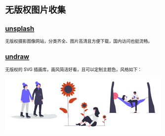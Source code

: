 # 无版权图片收集

## [unsplash](https://unsplash.com/)

无版权摄影图像网站，分类齐全、图片高清且方便下载，国内访问也挺流畅。

## [undraw](https://undraw.co/illustrations)

无版权的 SVG 插画库，画风简洁好看，且可以定制主题色，风格如下：

<div style="display:grid;grid-template-columns: repeat(3, 1fr);gap:0.5rem;background: #fff;padding:1rem;">
  <svg xmlns="http://www.w3.org/2000/svg" id="uuid-9788a773-90ca-457e-9302-22edf9a99ca6" viewBox="0 0 886.82762 709.09258" class="injected-svg ClassicGrid__ImageFile-sc-td9pmq-4 fNAcXv grid_media" xmlns:xlink="http://www.w3.org/1999/xlink"><path d="M885.29852,677.33557c-2.15625,7.28094-54.10492,16.27972-86.42297,23.97559-22.52588,5.36401-45.61108,8.02234-68.76544,7.76428l-574.28021-6.4007c-36.94397-.41174-73.54864-7.10571-108.24732-19.79541L0,665.47784c49.31-13.59003,202.12-23.42029,255.96002-27.46027,45.84998-17.65002,95.44995-35.89502,149.87-34.85498,59.76001,1.13995,112.95001,25.52496,172.66998,27.23499,48.37,1.38,20.88281-.07886,65.10284-11.92389,44.21997-11.84003,25.52563,6.95691,71.84564,8.01184,41.01996,.935,81.70001-16.01495,120.90009-8.69995,38.5,7.17999,56,35.72003,48.94995,59.54999Z" fill="#e4e5e6"></path><path d="M584.0271,680.93731H160.33228c-2.36621,0-4.29102-1.9248-4.29102-4.29102s1.9248-4.29199,4.29102-4.29199h423.69482c2.36621,0,4.29102,1.92578,4.29102,4.29199s-1.9248,4.29102-4.29102,4.29102Z" fill="#cfd1d2"></path><path d="M372.08765,700.81329H175.62914c-2.36621,0-4.29102-1.9248-4.29102-4.29102s1.9248-4.29102,4.29102-4.29102h196.45851c2.36621,0,4.2915,1.9248,4.2915,4.29102s-1.92529,4.29102-4.2915,4.29102Z" fill="#cfd1d2"></path><path d="M495.12183,667.03009H71.42699c-2.36621,0-4.29102-1.9248-4.29102-4.29102s1.9248-4.29199,4.29102-4.29199H495.12183c2.36621,0,4.29102,1.92578,4.29102,4.29199s-1.9248,4.29102-4.29102,4.29102Z" fill="#cfd1d2"></path><path d="M562.71204,654.17212c.07751,6.00696,.15503,12.01385,.23254,18.02081,.01758,1.36432,1.13141,2.48236,2.5,2.5,11.3175,.14606,22.63501,.29211,33.95245,.43823,5.65863,.07306,11.31738,.16736,16.97626,.21912,2.18176,.01996,4.41766-.10065,6.39819-1.10718,2.11493-1.07489,3.42407-3.1601,3.72394-5.47473,.33386-2.5769-.46417-5.08209-1.50482-7.40802-.98218-2.19531-2.45959-4.61945-1.60406-7.07123,.44482-1.27478-.50647-2.73468-1.74609-3.07532-1.37744-.37848-2.62885,.46667-3.07532,1.74609-1.66431,4.76971,1.68274,8.55194,2.78729,12.93622,.31342,1.24396,.53491,2.9259-.64905,3.7774-1.40295,1.00903-3.71411,.68463-5.32874,.66382-10.65173-.13745-21.30353-.27496-31.95526-.41241-5.99164-.07733-11.98322-.15466-17.97485-.23199l2.5,2.5c-.07751-6.00696-.15503-12.01385-.23254-18.02081-.0415-3.21497-5.04163-3.22388-5,0h.00006Z" fill="#2f2e43"></path><path d="M447.44855,621.02374c-2.32266,5.54028-4.64532,11.08057-6.96796,16.62079-.38504,.91846,.23987,2.41431,1.1489,2.8233,10.47366,4.71228,20.9473,9.4245,31.42093,14.13672,5.20425,2.34149,10.38416,4.74963,15.61893,7.02191,2.47061,1.07245,5.2222,1.98761,7.88379,1.00464,2.14114-.79077,3.57483-2.49921,4.40002-4.57977,.8266-2.08411,.91809-4.367,.86438-6.58154-.04898-2.01892-.32407-4.68835,1.17255-6.29425,2.19199-2.35193-1.33603-5.89557-3.53552-3.53552-3.20883,3.44299-2.39017,7.77625-2.64319,12.05469-.08038,1.35907-.36658,3.09406-1.39859,3.93842-1.25604,1.02765-3.457,.01654-4.81134-.58478-9.88794-4.38989-19.73337-8.87836-29.59943-13.3172l-16.84891-7.58057,1.1489,2.8233c2.32266-5.54028,4.64532-11.08057,6.96796-16.62085,.52228-1.24579-.56281-2.75018-1.74609-3.07532-1.44193-.39618-2.55103,.49554-3.07529,1.74609h0l-.00003-.00006Z" fill="#2f2e43"></path><g><polygon points="552.94055 601.46167 554.28766 630.71338 552.9386 638.80768 557.66034 648.25104 594.75928 652.29822 596.78284 634.7605 577.22162 624.64264 576.65295 608.11419 552.94055 601.46167" fill="#ffaeb0"></polygon><path d="M583.19122,621.30676l1.99524-44.62244-43.23035-2.99286s10.98248,80.63031,10.98248,84.00293,64.08002,3.37262,73.72253,2.02356,6.54608-10.11792,6.54608-10.11792l-39.98773-18.92865-10.02832-9.36469,.00006,.00006Z" fill="#2f2e43"></path></g><g><polygon points="458.59421 570.71905 450.50909 598.8634 446.64059 606.10028 448.09186 616.5581 481.94452 632.26507 489.47421 616.2973 474.17969 600.45141 483.7738 575.57318 458.59421 570.71905" fill="#ffaeb0"></polygon><path d="M482.74521,606.04889l6.729-39.99158-41.61365-10.38599s-6.18488,65.1272-7.26422,68.32245c-1.07932,3.19525,59.63062,23.70258,69.19778,25.51038,9.5672,1.8078,9.43982-7.49084,9.43982-7.49084l-29.7597-25.71594-6.729-10.24841-.00003-.00006Z" fill="#2f2e43"></path></g><polygon points="584.65088 275.14331 492.48071 284.25317 446.99542 593.09979 476.44553 597.63446 541.52814 381.47339 551.26727 621.30676 578.15289 621.30676 605.32617 327.71765 584.65088 275.14331" fill="#2f2e43"></polygon><polygon points="550.72345 113.74578 552.1936 137.62054 507.61234 139.88206 521.41772 108.42675 550.72345 113.74578" fill="#ffaeb0"></polygon><path d="M554.48181,113.01132s-27.54327,5.87489-47.93912-6.53997c0,0-2.60712,20.285,6.70401,29.15276,9.31116,8.86777,17.2655,57.19705,17.2655,57.19705l29.73358-1.77354,2.66034-62.07433s12.85828-15.51858-8.42438-15.96197c0,0,.00006,0,.00006,0Z" fill="#6c63ff"></path><path d="M480.43604,255.78227s-24.60803,105.08296-21.94772,135.67674c.63364,7.28699,.62589,14.30984,.24625,20.78101-1.11093,18.93796,14.75378,34.49155,33.66901,33.04449,49.23816-3.76682,126.58142-11.26648,127.03461-21.23648,.6651-14.63181-24.27551-154.96411-42.23273-167.60068l15.62946-120.37985-26.26776-17.56319s-30.24695,12.24252-30.58813,56.13795c0,0-15.96619-52.41851-29.43631-56.13795s-48.71948,34.41193-48.71948,34.41193l22.61279,102.86603h.00003Z" fill="#3f3d58"></path><path id="uuid-cce7c04d-215f-45bf-b339-27755470716f-161" d="M435.91891,368.62442c-1.41492,10.72971-8.29089,18.60953-15.35703,17.6001-7.06613-1.0094-11.64542-10.52478-10.22852-21.25809,.50513-4.2962,2.06735-8.39227,4.55591-11.9455l6.58923-45.37738,21.97568,3.8735-8.82895,44.32281c1.4769,4.12051,1.9205,8.50436,1.29367,12.78455,0,0,0,.00003,0,0Z" fill="#ffaeb0"></path><path d="M439.19308,353.78866l-24.90561-5.63507,.02069-.41885,4.86014-99.90063,.02762-.07335,33.87482-90.14989c2.36456-6.2955,8.47156-10.44363,15.19556-10.32253h0c4.92468,.09047,9.45383,2.39381,12.42145,6.32381,2.96951,3.93044,3.95007,8.91621,2.68939,13.67827l-30.87451,89.24138-13.30951,97.25687h-.00003Z" fill="#3f3d58"></path><path id="uuid-ad312868-1177-40a8-a722-e44767ca9c93-162" d="M593.96423,352.89889c.35663,10.81671,6.42725,19.33246,13.55835,19.02036,7.13104-.31207,12.62079-9.33289,12.26257-20.15338-.08167-4.32504-1.23492-8.55447-3.36334-12.33447l-2.1106-45.80469-22.24951,1.70126,4.44287,44.9747c-1.8736,3.95596-2.74469,8.27521-2.54034,12.59625,0,0,0,.00003,0,0v-.00003Z" fill="#ffaeb0"></path><path d="M592.15997,337.81289l-.05664-.50293-11.21875-100.47705-14.41895-88.94971c-.78809-4.8623,.6748-9.72754,4.01562-13.34863,3.34082-3.62012,8.07129-5.46484,12.98145-5.07666h0c6.7041,.53906,12.375,5.26562,14.1123,11.76221l28.11719,192.40137-33.53223,4.19141Z" fill="#3f3d58"></path><circle cx="531.37907" cy="83.91939" r="36.16912" fill="#ffaeb0"></circle><path d="M548.58685,37.05959c7.96674,2.80007,12.52545,4.40233,16.70135,8.42524,7.05341,6.79534,8.21759,15.87636,9.29919,24.31405,.84619,6.60085,1.94031,15.13533-1.92511,24.88615-1.31915,3.32758-7.71777,18.15326-19.96539,20.02686-2.40527,.3679-8.05237,.46465-6.42468-.73705,15.06396-11.12137,21.49292-17.83537,20.96582-34.97528-.32739-10.65001-16.60095-22.14849-26.26385-24.21553-4.07056-.87063-9.48981-.07526-13.37579,3.11494-8.12134,6.66724-7.7749,34.23762-16.33853,40.00096-3.52176,2.3702-1.17508-14.31417-3.65671-11.60851-4.89639,5.33862-1.75558,13.51426-.8757,16.6278,4.17361,14.76858,12.04233,16.21409,16.11874,28.8257,4.40118,13.61598-1.138,26.4353-2.4516,29.4752-2.28485,5.28816-6.20648,14.36372-15.16577,18.71771-11.37222,5.5265-20.33612-1.67009-25.6232,4.49957-2.9556,3.44905-1.35687,7.10184-6.69492,17.82973-1.74258,3.50192-2.61386,5.25314-3.38519,5.19098-3.65018-.29391-9.56006-29.51241-.00177-56.72345,4.01144-11.41949,7.94138-22.6077,18.47552-31.35645,5.5694-4.62529,10.24045-6.28973,11.57001-11.69111,1.89938-7.71658-5.98779-11.01016-7.56885-23.18566-1.08112-8.32685-1.83966-20.23586,1.10037-27.86893,2.77618-7.20825,5.18625-13.46551,11.49454-19.13888,1.51505-1.36269,13.74548-10.62535,26.71332-10.88664,5.97021-.12011,10.35645,8.01986,17.27832,10.45261,0,0-.00012,0-.00012,0Z" fill="#2f2e43"></path><path d="M495.84027,96.03121c-.29666-10.71235,3.51566-26.67173,13.00839-31.64471,3.24002-1.69736,6.82138-3.64049,10.67831-6.6407,5.01532-3.90131,10.67993-7.3727,17.1084-9.00853s13.73444-1.2167,19.00427,2.12896,21.93774,16.84978,19.04681,22.09163c.49231-1.2363,.0769-3.25284,.71808-5.45003,4.97699-17.05504-6.8606-30.89539-25.13495-35.40848-3.65509-.90266-5.71942-4.3776-7.53827-5.49367-4.62915-2.84052-13.16394-6.20892-22.23871-7.16324,3.38049-7.32605-2.20813-16.06181-10.67606-18.55854s-18.46136,.52235-24.86002,6.21c-6.39865,5.68765-9.56302,13.59401-10.43442,21.37912-.43884,3.92051-.25049,8.13988,2.36957,11.27803s8.39886,4.48803,11.86737,1.84727c2.60175,15.55914-8.43445,49.44185,7.08109,54.4329,0,0,.00012,0,.00012,0Z" fill="#6c63ff"></path><circle cx="550.4563" cy="235.80368" r="6.12585" fill="#6c63ff"></circle><circle cx="553.21735" cy="260.67282" r="6.12587" fill="#6c63ff"></circle><polygon points="268.33698 131.72719 261.8768 153.49484 302.62683 165.11047 296.57809 133.06823 268.33698 131.72719" fill="#ffaeb0"></polygon><path d="M316.36234,674.77337l.23254,18.02081c.01761,1.36432,1.13141,2.48236,2.5,2.5,11.31747,.14606,22.63498,.29211,33.95248,.43823,5.6586,.07306,11.31741,.16736,16.97623,.21912,2.18173,.01996,4.41769-.10065,6.39819-1.10718,2.11493-1.07489,3.42404-3.1601,3.72394-5.47473,.33386-2.5769-.46417-5.08209-1.50482-7.40802-.98218-2.19531-2.45959-4.61945-1.60406-7.07123,.44482-1.27478-.5065-2.73468-1.74609-3.07532-1.37744-.37848-2.62885,.46667-3.07529,1.74609-1.66431,4.76971,1.68274,8.55194,2.78732,12.93622,.31339,1.24396,.53491,2.9259-.64905,3.7774-1.40295,1.00903-3.71408,.68463-5.3287,.66382-10.65176-.13745-21.30353-.27496-31.95526-.41241-5.99161-.07733-11.98322-.15466-17.97485-.23199l2.5,2.5-.23254-18.02081c-.0415-3.21497-5.0416-3.22388-5,0h-.00003Z" fill="#2f2e43"></path><path d="M201.09882,641.625c-2.32265,5.54028-4.64531,11.08057-6.96796,16.62085-.38506,.91846,.23987,2.41431,1.1489,2.8233,10.47365,4.71228,20.9473,9.4245,31.42094,14.13672,5.20425,2.34149,10.38414,4.74963,15.61894,7.02191,2.47063,1.07245,5.22218,1.98761,7.88377,1.00464,2.14114-.79077,3.57483-2.49921,4.40002-4.57977,.82661-2.08411,.91811-4.367,.8644-6.58154-.04897-2.01892-.32408-4.68835,1.17255-6.29425,2.19199-2.35193-1.33601-5.89557-3.53552-3.53552-3.20885,3.44299-2.39018,7.77625-2.6432,12.05469-.08037,1.35907-.36658,3.09406-1.39861,3.93842-1.25604,1.02765-3.45699,.01654-4.81136-.58478-9.88792-4.38989-19.73337-8.87836-29.59943-13.3172l-16.84891-7.58057,1.1489,2.8233c2.32265-5.54028,4.64531-11.08057,6.96796-16.62085,.52228-1.24579-.56282-2.75018-1.74609-3.07532-1.44191-.39618-2.55104,.49554-3.0753,1.74609h0v-.00012Z" fill="#2f2e43"></path><polygon points="338.30112 295.74463 246.13097 304.85446 200.64568 613.70105 230.09579 618.23578 295.17838 402.07467 304.91754 641.90808 331.80319 641.90808 358.97641 348.31894 338.30112 295.74463" fill="#cfd1d2"></polygon><path d="M308.13208,126.2571s-27.54327,5.87489-47.93912-6.53997c0,0-2.60712,20.285,6.70404,29.15276s17.26553,57.19707,17.26553,57.19707l29.73361-1.77354,2.66034-62.07433s12.85825-15.51858-8.42438-15.96197c0,0-.00003-.00002-.00003-.00002Z" fill="#e4e5e6"></path><path d="M212.64952,351.43564c.0739,.84982,.13907,1.69604,.19595,2.53824,1.99821,29.58771,27.55162,51.96292,57.09343,49.37308,47.07812-4.1272,103.27438-10.82819,103.66046-19.3223,.66507-14.63181-27.11423-227.35588-27.11423-227.35588l-28.26834-16.85471-18.26743,16.45659s-26.28629-13.44563-39.75641-17.16507-25.27209,33.61195-25.27209,33.61195c0,0-24.93169,148.12431-22.27136,178.71809h.00002Z" fill="#6c63ff"></path><g><path id="uuid-a05a3423-08cc-4218-bc3c-f9bd802c62ba-163" d="M402.99173,366.41696c2.9783,10.40472,10.93887,17.18704,17.77957,15.1489,6.84067-2.03812,9.97006-12.12372,6.98926-22.53174-1.13177-4.17511-3.27969-7.99677-6.26398-11.14514l-13.19434-43.91394-21.16653,7.06482,15.25449,42.54129c-.85452,4.29297-.64825,8.69437,.60153,12.83575,0,0,0,.00003,0,0v.00006Z" fill="#ffaeb0"></path><path d="M397.57031,352.2236l-.17734-.47403-35.33395-94.72595-35.6326-82.76639c-1.94769-4.52432-1.71283-9.5993,.64633-13.92458,2.35938-4.32431,6.49869-7.26482,11.35568-8.08325h0c6.63373-1.10867,13.28442,2.09567,16.55051,7.97415l74.09543,179.77412-31.50403,12.22592h-.00003Z" fill="#6c63ff"></path></g><g><path id="uuid-ba3ead3d-9edb-4a15-8f87-72cb079bc624-164" d="M232.37363,378.40445c-.35661,10.81671-6.42728,19.33246-13.55832,19.02036-7.13103-.31207-12.6208-9.33289-12.26254-20.15338,.08168-4.32504,1.23495-8.55447,3.36334-12.33447l2.11057-45.80469,22.2495,1.70126-4.44286,44.9747c1.8736,3.95596,2.74466,8.27521,2.54033,12.59625,0,0,0,.00003,0,0l-.00002-.00003Z" fill="#ffaeb0"></path><path d="M200.64568,359.12704l28.11719-192.40137c1.7373-6.49658,7.4082-11.22314,14.1123-11.76221h0c4.91016-.38818,9.64062,1.45654,12.98145,5.07666,3.34081,3.62109,4.8037,8.48633,4.01561,13.34863l-14.41895,88.94971-11.21875,100.47705-.05664,.50293-33.53223-4.19141h.00002Z" fill="#6c63ff"></path></g><g><circle cx="293.64105" cy="101.76042" r="31.47656" fill="#ffb6b6"></circle><path d="M291.12894,59.44242c.9108,.53168,2.1308-.27274,2.42285-1.28613s-.04816-2.08933-.3855-3.08855l-1.69833-5.0302c-1.2045-3.56753-14.4325-.62379-17.04111-3.33914-3.93729-4.09838,1.75504-11.77693-3.87778-11.0216-7.23364,.97-14.37076,4.88694-17.73419,11.36411s-1.93149,15.51515,4.146,19.55625c-8.66177,9.92783-11.68114,20.99205-11.20438,34.1587,.47675,13.16665,14.82516,25.28427,24.18225,34.55965,2.0896-1.26669,3.98929-7.20296,2.84021-9.35946-1.14908-2.15651,.49731-4.6549-.92581-6.64128s-2.61374,1.17653-1.17499-.79857c.90787-1.24632-2.6355-4.11358-1.28601-4.85951,6.52722-3.60802,8.69815-11.74393,12.79767-17.97422,4.94479-7.51489,13.40778-12.60404,22.36386-13.44834,4.93359-.46509,10.14456,.37728,14.18845,3.24149s6.66187,7.98252,5.72412,12.84846c2.42859-2.4659,3.63748-6.07968,3.18152-9.51053s-2.5668-6.60343-5.55515-8.34941c1.81705-6.00887,.26044-12.92081-3.957-17.57068-4.21744-4.64986-21.32571-3.85791-27.48285-2.63414" fill="#2f2e41"></path><path d="M290.17276,82.41654c-8.15494,.88033-14.04306,7.94434-19.01511,14.46794-2.86575,3.76006-5.86761,7.91241-5.79565,12.6395,.07275,4.77922,3.26813,8.87844,4.79526,13.40769,2.49615,7.40319,.06335,16.21128-5.87857,21.2839,5.87131,1.11415,12.21832-3.28815,13.2319-9.17764,1.17993-6.85609-4.01733-13.47326-3.40179-20.40287,.54227-6.10506,5.35333-10.80362,9.44342-15.36836,4.09012-4.56474,7.93143-10.62203,6.04977-16.45514" fill="#2f2e41"></path></g><circle cx="302.62683" cy="160.99632" r="11.04391" fill="#e4e5e6"></circle><g><polygon points="306.59085 622.06299 307.93793 651.31469 306.58887 659.40899 311.31058 668.85235 348.40952 672.89953 350.43311 655.36181 330.87186 645.24396 330.30325 628.71551 306.59085 622.06299" fill="#ffaeb0"></polygon><path d="M336.84146,641.90808l1.99524-44.62244-43.23032-2.99286s10.98251,80.63031,10.98251,84.00293,64.08002,3.37262,73.72256,2.02356,6.54608-10.11792,6.54608-10.11792l-39.9877-18.92865-10.02835-9.36469-.00003,.00006Z" fill="#2f2e43"></path></g><g><polygon points="212.24446 591.32031 204.15935 619.46472 200.29086 626.7016 201.74211 637.15942 235.59477 652.86639 243.12447 636.89862 227.82996 621.05273 237.42407 596.17444 212.24446 591.32031" fill="#ffaeb0"></polygon><path d="M236.39546,626.65021l6.729-39.99158-41.61366-10.38599s-6.18488,65.1272-7.26421,68.32245,59.63062,23.70258,69.19777,25.51038c9.56717,1.8078,9.43982-7.49084,9.43982-7.49084l-29.75972-25.71594-6.729-10.24841v-.00006Z" fill="#2f2e43"></path></g><path d="M252.64989,118.29949c-.29668-10.71235,3.51567-26.67173,13.00838-31.64471,3.24002-1.69736,6.82135-3.64049,10.67828-6.6407,5.01535-3.90131,10.6799-7.3727,17.1084-9.00853s13.73441-1.2167,19.00424,2.12896,15.5593,12.21746,12.66837,17.45932c.49231-1.2363,1.98383,4.52498,2.625,2.32779,4.97696-17.05504-2.38901-34.04089-20.66336-38.55398-3.65506-.90266-5.71942-4.3776-7.53824-5.49367-4.62915-2.84052-13.16394-6.20892-22.23868-7.16324,3.38049-7.32605-2.2081-16.06181-10.67606-18.55854s-18.46136,.52235-24.86,6.21-9.563,13.59401-10.43442,21.37912c-.43883,3.92051-.2505,8.13988,2.36958,11.27803,2.62009,3.13815,8.39886,4.48803,11.86737,1.84727,2.60175,15.55914-8.43445,49.44184,7.08109,54.4329h0l.00005-.00002Z" fill="#6c63ff"></path></svg>
  <svg xmlns="http://www.w3.org/2000/svg" id="uuid-2efe023f-ce42-4757-9c0a-0da8b87569e7" viewBox="0 0 598.25299 581.49793" class="injected-svg ClassicGrid__ImageFile-sc-td9pmq-4 fNAcXv grid_media" xmlns:xlink="http://www.w3.org/1999/xlink"><path id="uuid-207e1ec5-f316-41d7-bdda-8b0dd0a2bd60-249" d="M317.37575,441.36116c-8.89671,1.36364-15.40463,7.05944-14.53588,12.72122,.86876,5.66178,8.78434,9.14461,17.68405,7.7793,3.56255-.49662,6.95436-1.83918,9.89166-3.91538l37.62277-6.25382-2.511-14.87153-37.53792,5.31177c-3.42552-1.10114-7.06497-1.36572-10.61369-.77157Z" fill="#ffb6b6"></path><polygon points="479.50058 395.00508 464.91227 425.96119 391.57489 450.64909 330.71947 453.89578 329.19546 439.2792 395.14843 425.48908 462.82463 393.50814 479.50058 395.00508" fill="#e6e6e6"></polygon><g><rect x="313.0222" y="330.24459" width="2.0005" height="173.77644" transform="translate(-9.1013 7.00975) rotate(-1.26066)" fill="#3f3d56"></rect><path d="M313.1538,407.16797c-.18115-.61621-4.32715-15.26855,4.65088-29.6709l1.69727,1.05859c-8.48975,13.61816-4.47021,27.90723-4.42871,28.05078l-1.91943,.56152Z" fill="#3f3d56"></path><path d="M318.50651,378.60915s-2.72937-18.65506,22.41425-23.77492c5.23825-1.06664,10.16278-1.79561,14.67694-2.28132,5.32851-.57333,7.40701,6.72083,2.59337,9.0768-6.97123,3.41197-13.52893,7.71085-16.94694,12.80161-9.42681,14.04022-22.73764,4.17784-22.73764,4.17784Z" fill="#ce4421"></path><path d="M315.74023,461.11523l-1.91943-.56152c.0415-.14355,4.06104-14.43262-4.42871-28.05078l1.69727-1.05859c8.97803,14.40234,4.83203,29.05469,4.65088,29.6709Z" fill="#3f3d56"></path><path d="M310.3877,432.55605s2.72937-18.65506-22.41425-23.77492c-5.23825-1.06664-10.16278-1.79561-14.67694-2.28132-5.32851-.57333-7.40701,6.72083-2.59337,9.0768,6.97123,3.41197,13.52893,7.71085,16.94694,12.80161,9.42681,14.04022,22.73764,4.17784,22.73764,4.17784Z" fill="#ce4421"></path><path d="M345.38308,306.12152c5.06107-1.33443,9.79382-3.65962,9.63686-5.95984-.18646-2.73252-7.21292-4.56342-13.27465-4.84202,4.57215-3.57699,8.77317-8.52168,7.48846-10.75799-1.1811-2.05594-6.67554-1.25956-11.74486,.5512,2.99995-4.28898,5.10906-9.12193,3.50282-10.77588-2.00087-2.06027-9.10218,1.49577-13.9485,5.42651,.94344-6.1237,.46649-13.8534-2.2801-14.55274-2.29776-.58506-5.55432,3.91139-7.78706,8.80952-.98679-5.1402-2.98444-10.02026-5.29-10.02026-3.28439,0-5.9469,9.9025-5.9469,16.35398,0,.36468,.00967,.70797,.02632,1.03597-.32965-.38218-.70745-.78145-1.1383-1.19988-4.62815-4.49466-13.58691-9.48355-15.8751-7.12744-1.60625,1.65395,.50287,6.4869,3.50282,10.77588-5.06932-1.81075-10.56375-2.60714-11.74486-.5512-1.58701,2.76251,5.19664,9.65864,10.71068,13.00291-.33147-.03993-.67971-.07355-1.05033-.09883-6.4365-.43917-16.49728,1.54306-16.72087,4.81983-.15696,2.30022,4.57578,4.62541,9.63686,5.95984-5.03878,1.89411-9.74642,4.83707-9.31913,7.16931,.51858,2.8306,8.42853,3.82148,14.64789,3.24148-4.64633,4.4579-9.68446,12.44383-7.5819,14.78429,1.54078,1.71511,6.50608-.06012,10.98934-2.76114-2.15166,4.93429-3.32024,10.36176-1.34945,11.68009,2.60449,1.74223,9.74743-4.32147,13.51348-9.53904-.38374,6.38314,1.14359,15.15229,4.17408,15.49836,2.29068,.2616,4.82911-4.36033,6.39273-9.35537,1.66258,5.11982,4.38795,9.95671,6.73724,9.63613,3.05486-.41687,4.38668-9.40546,3.81684-15.79319,3.88469,5.00287,10.42248,10.35339,12.88884,8.70356,1.9708-1.31833,.80222-6.7458-1.34945-11.68009,4.48325,2.70102,9.44855,4.47625,10.98934,2.76114,2.10256-2.34046-2.93557-10.3264-7.5819-14.78429,6.21936,.58,14.12931-.41088,14.64789-3.24148,.42729-2.33224-4.28035-5.2752-9.31913-7.16931Zm-27.25118,18.05535c-1.30094,.17752-2.49049,.43103-3.39512,1.07838-.96104-.95404-2.3647-1.2446-3.92539-1.42282-1.74749-.19956-3.33551-.21882-4.54651,.78962-.44311-1.23164-1.53269-2.1066-2.80192-2.95564-1.09135-.73004-2.14972-1.3293-3.2561-1.44485-.08644-1.35139-.94416-2.4999-1.99392-3.66846-.66934-.7451-1.33902-1.41125-2.08213-1.85683,1.07214-1.3054,.94852-2.9553,.61679-4.76601-.2366-1.2915-.54407-2.46827-1.23197-3.34246,.90927-1.00353,1.13558-2.41899,1.24252-3.98616,.11675-1.7112,.06824-3.26269-.91948-4.41797,2.55254,.32468,3.78435-1.26552,4.92929-3.25854,.65405-1.13848,1.17989-2.23522,1.21986-3.3469,1.34239-.17824,2.42983-1.11217,3.52418-2.23903,.93486-.96262,1.73007-1.91578,2.02877-3.01283,1.0712,.90022,2.53281,1.03646,4.14527,1.03646,1.57083,0,2.99839-.12942,4.06148-.96827,.82534,.7458,1.97845,1.13265,3.25084,1.45663,1.21463,.30928,2.36117,.51612,3.4036,.30795,.38052,.86931,1.05707,1.65872,1.82981,2.4544,1.09435,1.12687,2.18179,2.06079,3.52418,2.23903,.03998,1.11167,.56582,2.20841,1.21986,3.3469,.76989,1.34014,1.57848,2.49889,2.80151,3.01589-.1428,.77844-.12753,1.63528-.06603,2.53672,.10695,1.56718,.33326,2.98266,1.24252,3.98616-.68791,.87419-.99537,2.05096-1.23197,3.34246-.33173,1.8107-.45535,3.46061,.61679,4.76601-.7431,.44557-1.41278,1.11173-2.08213,1.85683-1.04976,1.16856-1.90749,2.31707-1.99392,3.66846-1.10638,.11555-2.16475,.71482-3.2561,1.44485-1.49056,.99708-2.73218,2.03061-2.97065,3.63515-1.11854-.54256-2.45752-.47248-3.90393-.27513Z" fill="#ce4421"></path><circle cx="314.6595" cy="306.0531" r="21.23894" fill="#3f3d56"></circle></g><path d="M58.50921,563.59732c0,.66003,.53003,1.19,1.19006,1.19H581.98925c.65997,0,1.19-.52997,1.19-1.19,0-.65997-.53003-1.19-1.19-1.19H59.69927c-.66003,0-1.19006,.53003-1.19006,1.19Z" fill="#3f3d56"></path><polygon points="344.23894 512.546 331.14162 545.67451 314.19215 534.11806 324.20774 499.44869 344.23894 512.546" fill="#ffb6b6"></polygon><polygon points="289.53838 500.21912 254.86901 533.34763 268.73676 547.9858 304.17655 520.25031 289.53838 500.21912" fill="#ffb6b6"></polygon><polygon points="485.99813 392.35886 485.61291 389.66236 476.75296 372.32767 447.47661 380.03198 452.86962 403.91532 485.99813 392.35886" fill="#ffb6b6"></polygon><path d="M473.67124,507.92342l.90036,11.57162s3.72223,48.52195-26.32456,52.3741c-30.04679,3.85215-43.1441,7.7043-60.864-22.34248l-27.73549-49.30754-16.20027,19.27593-21.55082-16.96463s15.40861-60.09357,27.73549-62.40486c1.54086-.28891,3.08172-.43337,4.59851-.46497,10.20508-.21261,19.82492,4.77897,25.93085,12.95861l34.95723,46.82949,12.7121-5.77823,45.84061,14.25296Z" fill="#2f2e41"></path><path d="M307.25828,544.13365l6.93387-13.09732,20.03119,13.86775s4.62258,16.94947-2.31129,19.26076c-6.93387,2.31129-26.19463-.77043-26.19463-.77043,0,0-35.4398,7.7043-36.21023,.77043s16.17904-8.47473,16.17904-8.47473l21.57205-11.55646Z" fill="#2f2e41"></path><path d="M382.76045,534.88849l-53.54491-33.73818-27.35028,24.49301-18.49033-21.57205s33.89894-50.07798,43.91453-52.38927,26.19463-3.85215,26.19463-3.85215l49.30754,45.45539-20.03119,41.60324Z" fill="#2f2e41"></path><path d="M254.09858,530.2659l17.7199,19.26076-2.33678,1.99887s-4.59709,20.02209-15.38312,13.24898c-10.78603-6.77311-11.55646-8.31398-11.55646-8.31398,0,0-30.81722,6.93387-33.89894-5.39301-3.08172-12.32689,5.39301-10.0156,5.39301-10.0156l7.6952,4.62258,32.36718-15.40861Z" fill="#2f2e41"></path><circle cx="456.72177" cy="363.85294" r="24.65377" fill="#ffb6b6"></circle><path d="M450.94354,398.90752l35.4398-10.78603s13.86775,32.35808,11.55646,46.99625c-2.31129,14.63818-23.3682,84.37729-23.3682,84.37729l-46.74096-25.82458s-.77043-15.40861-3.08172-22.34248-9.63038-28.12071,6.54866-45.84061c16.17904-17.7199,19.64597-26.57985,19.64597-26.57985Z" fill="#e6e6e6"></path><g><rect x="107.34447" y="155.95049" width="1.99952" height="409.09901" transform="translate(-7.90461 2.47077) rotate(-1.26058)" fill="#3f3d56"></rect><path d="M107.59862,336.66016c-.10254-.34961-10.01758-35.3584,10.79932-68.75146l1.69727,1.05811c-20.34814,32.6416-10.67773,66.78906-10.57764,67.13086l-1.91895,.5625Z" fill="#3f3d56"></path><path d="M118.90075,269.80903s-6.42539-43.91713,52.76688-55.97014c12.33172-2.51104,23.92488-4.22717,34.55197-5.3706,12.54419-1.34971,17.43734,15.82195,6.10524,21.36829-16.41144,8.03236-31.84935,18.15263-39.89591,30.13712-22.19228,33.05303-53.52818,9.83533-53.52818,9.83533Z" fill="#ce4421"></path><path d="M111.08984,463.66016l-1.91895-.5625c.09961-.34082,9.75146-34.52051-10.57764-67.13086l1.69727-1.05859c20.81689,33.39355,10.90186,68.40234,10.79932,68.75195Z" fill="#3f3d56"></path><path d="M99.78771,396.80903s6.42539-43.91713-52.76688-55.97014c-12.33172-2.51104-23.92488-4.22717-34.55197-5.3706-12.54419-1.34971-17.43734,15.82195-6.10524,21.36829,16.41144,8.03236,31.84935,18.15263,39.89591,30.13712,22.19228,33.05303,53.52818,9.83533,53.52818,9.83533Z" fill="#ce4421"></path><path d="M182.17266,99.16107c11.91461-3.14148,23.05627-8.61536,22.68677-14.03046-.43896-6.4328-16.98041-10.74304-31.25073-11.39893,10.76361-8.42084,20.6535-20.06146,17.62909-25.32611-2.78052-4.84003-15.71533-2.96521-27.64935,1.29761,7.06238-10.09698,12.02759-21.47455,8.24622-25.36823-4.71039-4.85022-21.42804,3.5213-32.8371,12.7749,2.22101-14.4162,1.09821-32.61322-5.36774-34.25958-5.4093-1.37732-13.07581,9.20807-18.33203,20.73907-2.32306-12.10089-7.02588-23.58936-12.45355-23.58936-7.73199,0-14,23.31213-14,38.5,0,.85852,.02277,1.66669,.06195,2.43884-.77606-.89972-1.66547-1.83966-2.67975-2.82471-10.89545-10.58118-31.98584-22.32587-37.37262-16.77917-3.78137,3.89368,1.18384,15.27124,8.24622,25.36823-11.93402-4.26282-24.86884-6.13763-27.64935-1.29761-3.73608,6.50342,12.23376,22.73804,25.21472,30.61102-.78033-.09399-1.60016-.17316-2.47266-.23267-15.15259-1.03387-38.83734,3.63263-39.36371,11.34668-.36951,5.4151,10.77216,10.88898,22.68677,14.03046-11.86212,4.45905-22.9447,11.38727-21.93878,16.87775,1.22083,6.6637,19.84216,8.9964,34.48358,7.63098-10.93823,10.49463-22.79883,29.29486-17.84906,34.80469,3.62726,4.03766,15.31641-.14154,25.87073-6.50018-5.06537,11.61615-7.81641,24.39331-3.17682,27.49689,6.13141,4.1015,22.94708-10.17346,31.81299-22.45648-.90338,15.02698,2.6922,35.67102,9.82648,36.48572,5.39264,.61584,11.36853-10.26495,15.04956-22.02411,3.914,12.05292,10.32996,23.43976,15.8606,22.68506,7.19165-.98138,10.32697-22.14203,8.98547-37.17981,9.1452,11.77759,24.53625,24.3736,30.34247,20.48962,4.63959-3.10358,1.88855-15.88074-3.17682-27.49689,10.55432,6.35864,22.24347,10.53784,25.87073,6.50018,4.94977-5.50983-6.91083-24.31006-17.84906-34.80469,14.64142,1.36542,33.26276-.96729,34.48358-7.63098,1.00592-5.49048-10.07666-12.4187-21.93878-16.87775Zm-64.15381,42.50531c-3.06262,.41791-5.86304,1.01471-7.99268,2.5387-2.26245-2.24597-5.56689-2.92999-9.24103-3.34955-4.11389-.46979-7.85236-.51514-10.70325,1.85889-1.04315-2.89948-3.60822-4.95929-6.59619-6.95807-2.56921-1.71863-5.06079-3.12939-7.66541-3.40143-.20349-3.1814-2.22272-5.88519-4.69403-8.63617-1.57574-1.75409-3.15228-3.32233-4.90167-4.37128,2.52399-3.07312,2.23297-6.95728,1.45203-11.21997-.55701-3.04041-1.28082-5.81073-2.90027-7.86871,2.14056-2.36249,2.67334-5.6947,2.92511-9.38409,.27484-4.02844,.16064-7.68091-2.16461-10.40063,6.00909,.76434,8.909-2.97925,11.60437-7.67114,1.53973-2.68018,2.77765-5.26208,2.87177-7.87915,3.16022-.41962,5.72021-2.61823,8.29651-5.27106,2.20081-2.26617,4.07288-4.51007,4.77606-7.09271,2.52179,2.11926,5.96265,2.44,9.75867,2.44,3.698,0,7.05872-.30469,9.5614-2.27948,1.94299,1.75574,4.65759,2.66644,7.65302,3.42914,2.85944,.72809,5.55859,1.21503,8.01263,.72498,.89581,2.04651,2.48853,3.90491,4.30768,5.77808,2.57629,2.65283,5.13629,4.85144,8.29651,5.27106,.09412,2.61707,1.33203,5.19897,2.87177,7.87915,1.81244,3.15491,3.716,5.88281,6.59521,7.09991-.33618,1.83258-.30023,3.84973-.15546,5.97186,.25177,3.68939,.78455,7.02167,2.92511,9.38409-1.61945,2.05798-2.34326,4.82831-2.90027,7.86871-.78094,4.2627-1.07196,8.14685,1.45203,11.21997-1.74939,1.04895-3.32593,2.61719-4.90167,4.37128-2.47131,2.75098-4.49054,5.45477-4.69403,8.63617-2.60461,.27203-5.09619,1.6828-7.66541,3.40143-3.50903,2.34729-6.43201,4.7804-6.99341,8.55774-2.63324-1.27728-5.7854-1.1123-9.19049-.64771Z" fill="#ce4421"></path><circle cx="109.84423" cy="99" r="50" fill="#3f3d56"></circle></g><g><rect x="570.88768" y="466.26258" width="2.00002" height="97.74925" transform="translate(-11.19664 12.70857) rotate(-1.26084)" fill="#3f3d56"></rect><path d="M570.979,509.65527c-.104-.35449-2.48779-8.7793,2.66504-17.04492l1.69727,1.05859c-4.66504,7.48242-2.46533,15.34668-2.44287,15.4248l-1.91943,.56152Z" fill="#3f3d56"></path><path d="M574.40991,493.46765s-1.53527-10.49347,12.60802-13.3734c2.94652-.59998,5.71656-1.01003,8.25578-1.28324,2.99728-.3225,4.16644,3.78047,1.45877,5.1057-3.92132,1.91924-7.61002,4.33735-9.53265,7.2009-5.30258,7.89763-12.78992,2.35003-12.78992,2.35003Z" fill="#ce4421"></path><path d="M573.27392,540l-1.91943-.56152c.02246-.07812,2.22217-7.94141-2.44287-15.42383l1.69727-1.05859c5.15283,8.26562,2.76904,16.68945,2.66504,17.04395Z" fill="#3f3d56"></path><path d="M569.84308,523.81278s1.53527-10.49347-12.60802-13.3734c-2.94652-.59998-5.71656-1.01003-8.25578-1.28324-2.99728-.3225-4.16644,3.78047-1.45877,5.1057,3.92132,1.91924,7.61002,4.33735,9.53265,7.2009,5.30258,7.89763,12.78992,2.35003,12.78992,2.35003Z" fill="#ce4421"></path><path d="M589.52798,452.69335c2.84685-.75062,5.50902-2.05854,5.42073-3.35241-.10489-1.53704-4.05727-2.56692-7.46699-2.72364,2.57184-2.01206,4.93491-4.79345,4.21226-6.05137-.66437-1.15647-3.75499-.7085-6.60648,.31005,1.68747-2.41255,2.87385-5.13109,1.97033-6.06143-1.12549-1.1589-5.11997,.84137-7.84603,3.05241,.53068-3.44458,.2624-7.79254-1.28256-8.18592-1.29249-.32909-3.12431,2.20016-4.38022,4.95535-.55507-2.89136-1.67875-5.63639-2.97563-5.63639-1.84747,0-3.34513,5.57016-3.34513,9.19912,0,.20513,.00544,.39823,.0148,.58273-.18543-.21498-.39794-.43956-.64029-.67493-2.60334-2.52825-7.64263-5.3345-8.92974-4.00918-.90351,.93035,.28286,3.64888,1.97033,6.06143-2.85149-1.01855-5.94211-1.46651-6.60648-.31005-.89269,1.55391,2.92311,5.43298,6.02476,7.31414-.18645-.02246-.38234-.04137-.59081-.05559-3.62053-.24703-9.27972,.86797-9.40549,2.71115-.08829,1.29387,2.57388,2.60179,5.42073,3.35241-2.83431,1.06544-5.48236,2.72085-5.24201,4.03274,.2917,1.59221,4.74105,2.14958,8.23944,1.82333-2.61356,2.50757-5.44751,6.99966-4.26482,8.31616,.86669,.96475,3.65967-.03382,6.1815-1.55314-1.21031,2.77554-1.86764,5.82849-.75906,6.57005,1.46503,.98,5.48293-2.43083,7.60133-5.36571-.21585,3.59052,.64327,8.52316,2.34792,8.71783,1.28851,.14715,2.71637-2.45269,3.59591-5.2624,.9352,2.8799,2.46822,5.60065,3.7897,5.42032,1.71836-.23449,2.4675-5.29057,2.14697-8.88367,2.18514,2.81411,5.86264,5.82378,7.24997,4.89575,1.10857-.74156,.45125-3.79451-.75906-6.57005,2.52183,1.51932,5.31481,2.51789,6.1815,1.55314,1.18269-1.31651-1.65126-5.8086-4.26482-8.31616,3.49839,.32625,7.94774-.23112,8.23944-1.82333,.24035-1.31188-2.4077-2.9673-5.24201-4.03274Zm-15.32879,10.15614c-.73178,.09985-1.4009,.24245-1.90975,.60659-.54059-.53665-1.33014-.70009-2.20803-.80033-.98297-.11225-1.87623-.12309-2.55741,.44416-.24925-.69279-.86214-1.18496-1.57608-1.66255-.61388-.41065-1.20922-.74773-1.83156-.81273-.04862-.76016-.53109-1.4062-1.12158-2.06351-.37651-.41912-.7532-.79383-1.1712-1.04446,.60308-.73429,.53354-1.66236,.34694-2.68088-.13309-.72647-.30604-1.3884-.69298-1.88014,.51146-.56449,.63876-1.36068,.69892-2.24222,.06567-.96255,.03838-1.83526-.51721-2.48511,1.4358,.18263,2.1287-.71186,2.77273-1.83293,.3679-.6404,.66369-1.25731,.68617-1.88263,.7551-.10026,1.36678-.62559,1.98235-1.25946,.52586-.54148,.97317-1.07763,1.14118-1.69472,.60255,.50637,1.4247,.58301,2.33172,.58301,.88359,0,1.6866-.0728,2.28458-.54465,.46426,.41951,1.11288,.63711,1.8286,.81935,.68323,.17397,1.32816,.29032,1.91452,.17322,.21404,.48899,.5946,.93303,1.02927,1.3806,.61557,.63386,1.22726,1.15919,1.98235,1.25946,.02249,.62532,.31827,1.24223,.68617,1.88263,.43306,.75383,.88789,1.40563,1.57585,1.69644-.08033,.43787-.07174,.91985-.03714,1.42691,.06016,.88154,.18746,1.67774,.69892,2.24222-.38695,.49173-.55989,1.15367-.69298,1.88014-.1866,1.01852-.25613,1.94659,.34694,2.68088-.418,.25063-.79469,.62535-1.1712,1.04446-.59049,.65731-1.07296,1.30335-1.12158,2.06351-.62234,.065-1.21767,.40209-1.83156,.81273-.83844,.56086-1.53685,1.14222-1.67099,2.04477-.62918-.30519-1.38235-.26577-2.19596-.15476Z" fill="#ce4421"></path><circle cx="572.24597" cy="452.65487" r="11.9469" fill="#3f3d56"></circle></g><g><path id="uuid-fcc96ddd-8a9b-4008-9e3e-ba4d42e134c9-250" d="M372.9429,560.6837c-5.76763,6.90981-6.87749,15.48672-2.47944,19.15655,4.39805,3.66983,12.6373,1.04277,18.40606-5.87027,2.34226-2.72987,3.99672-5.98097,4.82492-9.48131l24.06795-29.58576-11.72388-9.48778-24.62774,28.82333c-3.29686,1.44132-6.20051,3.65139-8.46786,6.44523Z" fill="#ffb6b6"></path><polygon points="478.12744 414.451 486.50417 447.63127 445.50568 513.25891 403.65242 555.32266 390.08694 544.06849 432.29671 491.54901 464.29146 423.87933 478.12744 414.451" fill="#e6e6e6"></polygon></g><path d="M433.99408,359.61557c6.32276-.01514,6.68173,.02699,7.7043,0,7.84218-.20681,9.89286-3.2921,13.86775-3.08172,7.09451,.37553-2.26916,35.94511-6.16344,52.38927-3.81924,16.12741,9.08811,30.5789,10.0156,31.58765,13.10117,14.24835,36.11364,16.85373,40.06238,10.78603,3.19618-4.91121-8.13109-12.37871-5.39301-23.11291,2.67657-10.49307,15.03562-9.3757,18.49033-19.26076,3.61798-10.35219-8.54038-15.57338-16.17904-40.83281-4.3869-14.50661-3.61083-17.20961-7.7043-26.19463-10.94177-24.01645-64.57358-13.7909-58.55271,8.47473,1.16467,4.307-1.93482,9.25899,3.85215,9.24516Z" fill="#2f2e41"></path></svg>
  <svg xmlns="http://www.w3.org/2000/svg" id="uuid-6ebd5de1-633d-4b04-8a97-2d7f3d96a5ae" viewBox="0 0 885.67004 595.53695" class="injected-svg ClassicGrid__ImageFile-sc-td9pmq-4 fNAcXv grid_media" xmlns:xlink="http://www.w3.org/1999/xlink"><circle cx="109.2805" cy="271.71071" r="65" fill="#ff6884"></circle><path d="M137.44792,593.68761H12.2805L40.56791,139.68761,59.02794,32.68761l3.51837-18.05263c4.16594-21.37531,35.59571-18.52076,35.84411,3.25531,.57752,50.62808-20.63779,98.27479-19.60247,121.79732,4.66998,106.48999,14.42999,257.48999,33.23999,302,13.96997,33.07001,21.44,139.56,25.41998,152Z" fill="#3f3d56"></path><path d="M869.44792,593.68761h-115.71997l-12.16003-454-23.31506-106.98019c-.26832-21.82772,31.19235-25.3629,35.77505-4.01998l.00004,.00018s22.96997,47.60999,25.76001,111c4.66998,106.48999,45.42999,257.48999,64.23999,302,13.96997,33.07001,21.44,139.56,25.41998,152Z" fill="#3f3d56"></path><path d="M175.52794,296.18761c26.17947,2.10492,86.99994,33.99994,87,34,47.26279,47.31976,117.85486,50.12592,165,52,70.09753,2.7865,123.16309-19.03186,162-35,.00012-.00006,90.79102-20.91016,92-21,1.4469-.10751,2.81732,3.4599,3,4,2.99634,8.85846-29.948,41.67468-68,53-5.18396,1.54291-16.94427,4.61603-29,14-7.4845,5.82581-11.88135,11.59204-13,13-10.21014,12.85089-64.46973,61.80426-126,64-52.62238,1.87787-94.68774-31.01001-142-68-18.7652-14.67114-16.51492-15.75439-40-34-53.26199-41.37933-79.89301-62.06903-92-69-1.67798-.9606-7.55383-4.24442-7-6,.50555-1.60257,6.12259-1.15094,8-1Z" fill="#6c63ff"></path><path d="M167.52696,298.18761c-.18018,0-.3623-.04883-.52637-.15039L36.796,217.21642c-.46924-.29102-.61377-.90771-.32227-1.37695,.29102-.47021,.9082-.61475,1.37695-.32227l130.20459,80.8208c.46924,.29102,.61377,.9082,.32227,1.37695-.18945,.30469-.51611,.47266-.85059,.47266Z" fill="#3f3d56"></path><path d="M681.52891,327.18761c-.36084,0-.70898-.19531-.88721-.53711-.25586-.48926-.06641-1.09375,.42334-1.34961l112.6416-58.82861c.49121-.25586,1.09375-.06641,1.34912,.42334,.25586,.48926,.06641,1.09375-.42334,1.34961l-112.6416,58.8291c-.14795,.07715-.30615,.11328-.46191,.11328Z" fill="#3f3d56"></path><path d="M0,594.34695c0,.66003,.53003,1.19,1.19006,1.19H160.48004c.65997,0,1.19-.52997,1.19-1.19,0-.65997-.53003-1.19-1.19-1.19H1.19006c-.66003,0-1.19006,.53003-1.19006,1.19Z" fill="#3f3d56"></path><path d="M713,594.34695c0,.66003,.53003,1.19,1.19006,1.19h170.28998c.65997,0,1.19-.52997,1.19-1.19,0-.65997-.53003-1.19-1.19-1.19h-170.28998c-.66003,0-1.19006,.53003-1.19006,1.19Z" fill="#3f3d56"></path><path d="M395,594.34695c0,.66003,.53003,1.19,1.19006,1.19h170.28998c.65997,0,1.19-.52997,1.19-1.19,0-.65997-.53003-1.19-1.19-1.19h-170.28998c-.66003,0-1.19006,.53003-1.19006,1.19Z" fill="#3f3d56"></path><g><path d="M278.62498,314.5665s-6.38424,10.03017-1.1334,15.93618c5.25084,5.90602,36.99406,29.43636,36.99406,29.43636,0,0,19.9973,12.26127,18.03896-4.62546-1.95833-16.88674-30.46592-34.95868-30.46592-34.95868l-23.4337-5.7884Z" fill="#e6e6e6"></path><path d="M330.51554,288.02161c-3.4147-.32934-6.60208,3.75299-7.11993,9.12044-.23628,2.14128,.04367,4.30795,.81642,6.31881l-.5108,6.08936-.10474,.01048-7.10982,27.96309c-1.65312,6.50176-.30372,13.46747,3.88249,18.70973,2.49028,3.1185,5.42304,5.02176,8.09187,2.20966,4.42847-4.66618,4.28847-27.46958,3.8211-40.50932l1.46719-13.55289c1.14364-1.82646,1.83312-3.90027,2.01073-6.04784,.51841-5.3655-1.82985-9.98213-5.24453-10.31151Z" fill="#ffb6b6"></path></g><g><path d="M340.68022,286.81139l-.0374-.42076c-.02803-.33449-.17774-.63664-.41161-.84165s-.53322-.28055-.82322-.22661l-14.06945,3.086c-.28999,.06474-.53322,.25895-.69224,.5395-.14971,.29129-.19647,.63657-.12162,.96026l.13092,.5611,.93547,4.02466,3.61096,15.53766c.13092,.5611,.58935,.92793,1.07576,.88479,.04682,0,.08422,0,.13098-.0108l11.12275-2.52483c.11225-.0216,.21514-.0648,.30872-.12954,.35543-.22655,.57062-.67971,.53317-1.16528l-1.6932-20.2745Z" fill="#6c63ff"></path><path d="M340.4078,284.46916c-.20106,.00529-.47008,.01503-.79253,.03139,.06489-.19581,.07567-.41758,.01445-.63451l-.42513-1.50625c-.11034-.39092-.4244-.65661-.78083-.65875-2.12362-.0127-9.40178,.17755-13.65994,3.21358-.2664,.18996-.41221,.54199-.38132,.90147l.14203,1.6531c.01757,.2044,.08988,.38554,.19722,.5287-.36292,.17227-.72386,.35107-1.08056,.54056-.22353,.11875-.36384,.38054-.3607,.66438l.00787,.71192c.00501,.45176,.36402,.7876,.74827,.69997l16.8043-3.83181c.38242-.0872,.60379-.55162,.46276-.97076l-.29673-.88181c-.0956-.2841-.33503-.46814-.59917-.46118Z" fill="#3f3d56"></path></g><polygon points="296.927 306.78835 292.61099 320.81538 274.26794 316.49937 273.18894 293.84032 296.927 306.78835" fill="#ffb6b6"></polygon><path d="M271.03094,313.26237l23.73805,2.158,9.51151,9.29034,13.14754,11.21071s7.55302,10.79002,5.39501,24.81706l12.94803,10.79002-32.37007,33.1857-41.00209-34.2647s-14.02703-42.0811,8.63202-57.18713Z" fill="#e6e6e6"></path><path d="M327.13906,372.6075l9.42216-1.079,15.29295,1.079,50.24251-29.91962c6.31911-3.76306,14.48643-1.7967,18.4004,4.43007l40.43829,64.33364-12.94803,8.63202-39.92309-41.00209-49.78704,41.00209s-50.56019,26.4483-54.8762-15.36941l23.73805-32.10669Z" fill="#2f2e41"></path><polygon points="358.43014 410.37259 439.35532 402.81957 515.96449 422.24161 520.2805 406.05658 415.61726 368.29149 377.85218 378.00251 358.43014 410.37259" fill="#2f2e41"></polygon><path d="M267.67493,322.03693s-7.42528,9.2859-2.83961,15.72206c4.58566,6.43615,33.61602,33.24188,33.61602,33.24188,0,0,18.56365,14.33951,18.43161-2.65989-.13205-16.9994-26.53218-38.03059-26.53218-38.03059l-22.67584-8.27346Z" fill="#e6e6e6"></path><g><circle cx="290.63466" cy="286.97905" r="20.48643" fill="#ffb6b6"></circle><path d="M309.52059,283.45794c-5.25399-.01258-5.55229,.02243-6.40201,0-6.51658-.17185-8.22063-2.73562-11.52362-2.5608-5.89529,.31205,1.88559,29.86914,5.12161,43.53366,3.17365,13.40131-7.5519,25.41-8.32261,26.24823-10.88662,11.83989-30.00918,14.00486-33.29044,8.96281-2.65591-4.08105,6.75665-10.28627,4.48141-19.20603-2.22414-8.71938-12.49408-7.79088-15.36482-16.00502-3.00641-8.60231,7.09676-12.94093,13.44422-33.93064,3.64536-12.05448,3.00047-14.30059,6.40201-21.76683,9.09223-19.95684,53.6584-11.45976,48.65526,7.04221-.9678,3.57896,1.60777,7.6939-3.201,7.68241Z" fill="#2f2e41"></path></g><path d="M169.02794,296.68761c26.17947,2.10492,86.53853,45.94497,86.53859,45.94503,47.26279,47.31976,117.85486,50.12592,165,52,70.09753,2.7865,123.16309-19.03186,162-35,.00012-.00006,80.466,13.08636,90-18,.09094-.29651,.79102-2.91016,2-3,1.4469-.10751,2.81732,3.4599,3,4,2.99634,8.85846-29.948,41.67468-68,53-5.18396,1.54291-16.94427,4.61603-29,14-7.4845,5.82581-11.88135,11.59204-13,13-10.21014,12.85089-64.46973,61.80426-126,64-52.62238,1.87787-94.68774-31.01001-142-68-18.7652-14.67114-16.51492-15.75439-40-34-53.26199-41.37933-79.89301-62.06903-92-69-1.67798-.9606-4.09242-18.18944-3.53859-19.94503,.50555-1.60257,3.12259,.84906,5,1Z" fill="#6c63ff"></path><path d="M379.61403,403.63957c1.52016-3.07535-1.16468-7.50439-5.99865-9.89404-1.91791-.98107-4.04284-1.48856-6.19704-1.48003l-5.51136-2.63934,.02739-.10163-23.61749-16.57402c-5.49135-3.85366-12.48238-5.0651-18.86933-3.01266-3.79945,1.22095-6.61991,3.28698-4.93846,6.78031,2.79006,5.79657,24.15775,13.76124,36.51401,17.95363l12.14919,6.18311c1.30147,1.71757,2.99542,3.09837,4.94004,4.02683,4.83195,2.38948,9.98152,1.83316,11.50171-1.24215Z" fill="#ffb6b6"></path><g><path d="M512.22483,250.09698s-7.76959-15.53917-6.21567-29.52443l-25.85872,13.40338,.99604,25.44455,31.07835-9.3235Z" fill="#a0616a"></path><circle cx="489.38354" cy="217.82639" r="23.32656" fill="#a0616a"></circle><g><polygon points="520.00535 584.1426 505.77112 584.14122 498.99981 529.23712 520.00821 529.23859 520.00535 584.1426" fill="#a0616a"></polygon><path d="M471.23707,583.81971h0c-.4432,.74644-.67706,3.15561-.67706,4.02365h0c0,2.66814,2.16292,4.83116,4.83116,4.83116h44.08176c1.82019,0,3.29584-1.47556,3.29584-3.29584v-1.83526s2.18068-5.51593-2.30896-12.31461c0,0-5.58002,5.32347-13.918-3.01451l-2.4588-4.4543-17.79831,13.01679-9.86533,1.21433c-2.15833,.26565-4.0719-.04123-5.18212,1.82859h-.00017Z" fill="#2f2e41"></path></g><path d="M478.03865,250.09698l34.18618-4.66175,26.4166,12.43134,1.55392,96.34288s-64.98312,7.76959-75.22429-2.33088c-10.24117-10.10046-2.47159-90.90417-2.47159-90.90417l15.53917-10.87742Z" fill="#e6e6e6"></path><path d="M495.21805,223.76889h6.2709s5.44093-6.69742,4.70894-2.61672c-.73199,4.0807,2.19597,8.47264,2.19597,8.47264l4.39194-1.46398s8.78388-36.93378-17.56775-38.9626c-26.35163-2.02882-32.20755,18.46689-32.20755,18.46689,0,0,1.46398,10.24786,4.39194,7.3199s19.03173-4.39194,19.03173-4.39194l8.78388,13.17582Z" fill="#2f2e41"></path><g><polygon points="462.21205 475.43875 449.19377 481.1953 420.79218 433.72257 440.0057 425.22591 462.21205 475.43875" fill="#a0616a"></polygon><path d="M417.4811,494.87047h0c-.10339,.86192,.65726,3.15979,1.00839,3.95365h0c1.07928,2.44011,3.9323,3.54335,6.37249,2.46404l40.31435-17.8313c1.66463-.73628,2.41729-2.68263,1.68098-4.34734l-.74237-1.67841s-.23691-5.92661-7.09294-10.32816c0,0-2.94976,7.12565-13.9479,2.87302l-4.05045-3.07902-11.01183,19.10382-8.531,5.10113c-1.86642,1.116-3.74057,1.6094-3.99955,3.76851l-.00016,.00007Z" fill="#2f2e41"></path></g><path d="M535.5336,344.88595l4.66175,14.09538v48.45286l-15.22717,43.89511,1.24191,102.34443h-27.32203l-3.08336-104.39389,2.43488-51.5607-18.64701-7.76959-48.97899,3.02294,22.90499,56.30734-25.20528,16.81167s-37.69779-85.91206-32.0572-94.23531c5.6406-8.32325,71.68199-23.00593,71.68199-23.00593,0,0,67.59551-2.41041,67.59551-3.96432Z" fill="#2f2e41"></path><g><path d="M549.51885,288.94492l7.51264,12.30434s10.62048,41.74319,0,41.91298c-10.62048,.16979-32.06331-21.27305-32.06331-21.27305l2.79583-11.18943,7.76959,3.10783-1.55392-24.86268h15.53917Z" fill="#a0616a"></path><path d="M526.21009,257.6708s24.86268-4.38033,27.19356,11.89297c2.33088,16.27331,3.62785,31.68549,3.62785,31.68549l-26.93661,2.23151-3.88479-45.80998Z" fill="#e6e6e6"></path><ellipse cx="520.17846" cy="312.38134" rx="7.01522" ry="14.03044" transform="translate(-36.03283 554.86172) rotate(-54.54076)" fill="#a0616a"></ellipse></g><g><path d="M492.70288,283.30995l-.05679-.63895c-.04257-.50794-.26991-.96677-.62505-1.27809s-.80973-.42603-1.2501-.34413l-21.36519,4.68625c-.44037,.09831-.80973,.39323-1.0512,.81926-.22734,.44233-.29835,.96667-.18468,1.45821l.19881,.85206,1.42056,6.11165,5.48343,23.59474c.19881,.85206,.89496,1.4091,1.63359,1.3436,.0711,0,.12789,0,.1989-.0164l16.89048-3.83408c.17046-.0328,.3267-.09841,.46881-.19671,.53973-.34403,.86652-1.03218,.80964-1.76953l-2.57121-30.78787Z" fill="#6c63ff"></path><path d="M492.2892,279.75317c-.30532,.00803-.71384,.02283-1.2035,.04767,.09853-.29734,.1149-.63412,.02194-.96354l-.64558-2.28733c-.16755-.59364-.64448-.9971-1.18573-1.00035-3.22482-.01928-14.27709,.26962-20.74333,4.87999-.40455,.28846-.62596,.82304-.57906,1.36892l.21568,2.51032c.02669,.31039,.13649,.58547,.29949,.80285-.55111,.26161-1.09922,.53312-1.64089,.82087-.33944,.18032-.55251,.57788-.54773,1.0089l.01196,1.08109c.00761,.68602,.55278,1.19602,1.13628,1.06294l25.5182-5.8188c.58072-.13242,.91689-.83766,.70272-1.47415l-.4506-1.33908c-.14517-.43142-.50877-.71089-.90987-.70032Z" fill="#3f3d56"></path></g><g><path d="M444.53821,289.94492l-7.51264,12.30434s-10.62048,41.74319,0,41.91298c10.62048,.16979,32.06331-21.27305,32.06331-21.27305l-2.79583-11.18943-7.76959,3.10783,1.55392-24.86268h-15.53917Z" fill="#a0616a"></path><path d="M467.84698,258.6708s-24.86268-4.38033-27.19356,11.89297c-2.33088,16.27331-3.62785,31.68549-3.62785,31.68549l26.93661,2.23151,3.88479-45.80998Z" fill="#e6e6e6"></path><ellipse cx="473.8786" cy="313.38134" rx="14.03044" ry="7.01522" transform="translate(-93.90892 333.03147) rotate(-35.45924)" fill="#a0616a"></ellipse></g></g></svg>
</div>
